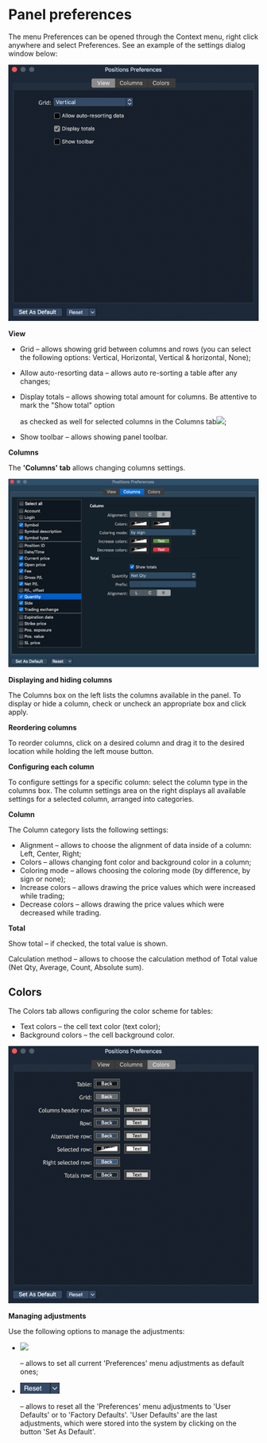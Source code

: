 # Panel preferences

The menu Preferences can be opened through the Context menu, right click anywhere and select Preferences. See an example of the settings dialog window below:

![](../../../.gitbook/assets/1%20%283%29.png)

**View**

* Grid – allows showing grid between columns and rows \(you can select the following options: Vertical, Horizontal, Vertical & horizontal, None\);
* Allow auto-resorting data – allows auto re-sorting a table after any changes; 
* Display totals – allows showing total amount for columns. Be attentive to mark the "Show total" option 

  as checked as well for selected columns in the Columns tab![](../../../.gitbook/assets/show-totals.png);

* Show toolbar – allows showing panel toolbar.

**Columns**

The **'Columns' tab** allows changing columns settings.

![](../../../.gitbook/assets/mac-settings%20%281%29.png)

**Displaying and hiding columns**

The Columns box on the left lists the columns available in the panel. To display or hide a column, check or uncheck an appropriate box and click apply.

**Reordering columns**

To reorder columns, click on a desired column and drag it to the desired location while holding the left mouse button.

**Configuring each column**

To configure settings for a specific column: select the column type in the columns box. The column settings area on the right displays all available settings for a selected column, arranged into categories.

**Column**

The Column category lists the following settings:

* Alignment – allows to choose the alignment of data inside of a column: Left, Center, Right;
* Colors – allows changing font color and background color in a column;
* Coloring mode – allows choosing the coloring mode \(by difference, by sign or none\);
* Increase colors – allows drawing the price values which were increased while trading;
* Decrease colors – allows drawing the price values which were decreased while trading.

**Total**

Show total – if checked, the total value is shown.

Calculation method – allows to choose the calculation method of Total value \(Net Qty, Average, Count, Absolute sum\).

## **Colors**

The Colors tab allows configuring the color scheme for tables:

* Text colors – the cell text color \(text color\);
* Background colors – the cell background color.

![](../../../.gitbook/assets/3%20%281%29.png)

**Managing adjustments**

Use the following options to manage the adjustments:

* ![](../../../.gitbook/assets/set-as-default%20%282%29.png)

  – allows to set all current 'Preferences' menu adjustments as default ones;

* ![](../../../.gitbook/assets/reset%20%283%29.png)

  – allows to reset all the 'Preferences' menu adjustments to 'User Defaults' or to 'Factory Defaults'. 'User Defaults' are the last adjustments, which were stored into the system by clicking on the button 'Set As Default'.

